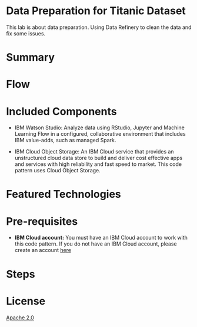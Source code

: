 # Data Preparation for Titanic Dataset
This lab is about data preparation. Using Data Refinery to clean the data and fix some issues.

# Summary

# Flow

# Included Components
* IBM Watson Studio: Analyze data using RStudio, Jupyter and Machine Learning Flow in a configured, collaborative environment that includes IBM value-adds, such as managed Spark.

* IBM Cloud Object Storage: An IBM Cloud service that provides an unstructured cloud data store to build and deliver cost effective apps and services with high reliability and fast speed to market. This code pattern uses Cloud Object Storage.


# Featured Technologies

# Pre-requisites

* **IBM Cloud account:** You must have an IBM Cloud account to work with this code pattern. If you do not have an IBM Cloud account, please create an account [here](https://ibm.biz/BdYpAy)

# Steps

# License
[Apache 2.0](https://github.com/Meaad96s/datacleaning_episode2/blob/master/LICENSE)

